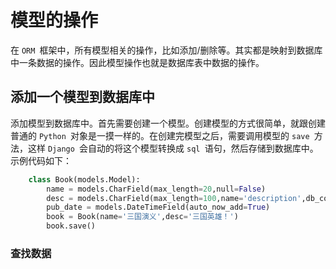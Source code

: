 # 模型的操作

在 `ORM `框架中，所有模型相关的操作，比如添加/删除等。其实都是映射到数据库中一条数据的操作。因此模型操作也就是数据库表中数据的操作。

## 添加一个模型到数据库中

添加模型到数据库中。首先需要创建一个模型。创建模型的方式很简单，就跟创建普通的 `Python `对象是一摸一样的。在创建完模型之后，需要调用模型的 `save `方法，这样 `Django `会自动的将这个模型转换成 `sql `语句，然后存储到数据库中。示例代码如下：
```python
    class Book(models.Model):
        name = models.CharField(max_length=20,null=False)
        desc = models.CharField(max_length=100,name='description',db_column="description1")
        pub_date = models.DateTimeField(auto_now_add=True)
        book = Book(name='三国演义',desc='三国英雄！')
        book.save()
```

### 查找数据

